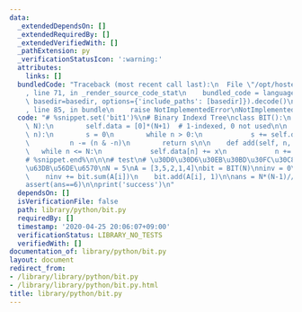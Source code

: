 ```yaml
---
data:
  _extendedDependsOn: []
  _extendedRequiredBy: []
  _extendedVerifiedWith: []
  _pathExtension: py
  _verificationStatusIcon: ':warning:'
  attributes:
    links: []
  bundledCode: "Traceback (most recent call last):\n  File \"/opt/hostedtoolcache/Python/3.9.0/x64/lib/python3.9/site-packages/onlinejudge_verify/documentation/build.py\"\
    , line 71, in _render_source_code_stat\n    bundled_code = language.bundle(stat.path,\
    \ basedir=basedir, options={'include_paths': [basedir]}).decode()\n  File \"/opt/hostedtoolcache/Python/3.9.0/x64/lib/python3.9/site-packages/onlinejudge_verify/languages/python.py\"\
    , line 85, in bundle\n    raise NotImplementedError\nNotImplementedError\n"
  code: "# %snippet.set('bit1')%\n# Binary Indexd Tree\nclass BIT():\n    def __init__(self,\
    \ N):\n        self.data = [0]*(N+1)  # 1-indexed, 0 not used\n\n    def sum(self,\
    \ n):\n        s = 0\n        while n > 0:\n            s += self.data[n]\n  \
    \          n -= (n & -n)\n        return s\n\n    def add(self, n, x):\n     \
    \   while n <= N:\n            self.data[n] += x\n            n += (n & -n)\n\
    # %snippet.end%\n\n\n# test\n# \u30D0\u30D6\u30EB\u30BD\u30FC\u30C8\u306E\u4EA4\
    \u63DB\u56DE\u6570\nN = 5\nA = [3,5,2,1,4]\nbit = BIT(N)\nninv = 0\nfor i in range(N):\n\
    \    ninv += bit.sum(A[i])\n    bit.add(A[i], 1)\n\nans = N*(N-1)//2 - ninv\n\
    assert(ans==6)\n\nprint('success')\n"
  dependsOn: []
  isVerificationFile: false
  path: library/python/bit.py
  requiredBy: []
  timestamp: '2020-04-25 20:06:07+09:00'
  verificationStatus: LIBRARY_NO_TESTS
  verifiedWith: []
documentation_of: library/python/bit.py
layout: document
redirect_from:
- /library/library/python/bit.py
- /library/library/python/bit.py.html
title: library/python/bit.py
---
```

